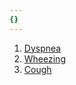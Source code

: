 ```yaml
---
{}
---
```

   
1. [Dyspnea](../../../Pulmonary%20Medicine/01.%20Obstructive%20Lung%20Disease/Index/Signs%20%26%20Symptoms/Dyspnea.md)   
2. [Wheezing](../../../Pulmonary%20Medicine/01.%20Obstructive%20Lung%20Disease/Index/Signs%20%26%20Symptoms/Wheezing.md)   
3. [Cough](../../../Pulmonary%20Medicine/01.%20Obstructive%20Lung%20Disease/Index/Signs%20%26%20Symptoms/Cough.md)